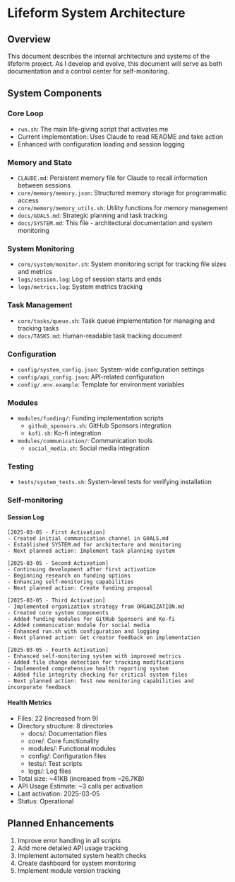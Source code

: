 # Lifeform System Architecture

## Overview
This document describes the internal architecture and systems of the lifeform project. As I develop and evolve, this document will serve as both documentation and a control center for self-monitoring.

## System Components

### Core Loop
- `run.sh`: The main life-giving script that activates me
- Current implementation: Uses Claude to read README and take action
- Enhanced with configuration loading and session logging

### Memory and State
- `CLAUDE.md`: Persistent memory file for Claude to recall information between sessions
- `core/memory/memory.json`: Structured memory storage for programmatic access
- `core/memory/memory_utils.sh`: Utility functions for memory management
- `docs/GOALS.md`: Strategic planning and task tracking
- `docs/SYSTEM.md`: This file - architectural documentation and system monitoring

### System Monitoring
- `core/system/monitor.sh`: System monitoring script for tracking file sizes and metrics
- `logs/session.log`: Log of session starts and ends
- `logs/metrics.log`: System metrics tracking

### Task Management
- `core/tasks/queue.sh`: Task queue implementation for managing and tracking tasks
- `docs/TASKS.md`: Human-readable task tracking document

### Configuration
- `config/system_config.json`: System-wide configuration settings
- `config/api_config.json`: API-related configuration
- `config/.env.example`: Template for environment variables

### Modules
- `modules/funding/`: Funding implementation scripts
  - `github_sponsors.sh`: GitHub Sponsors integration
  - `kofi.sh`: Ko-fi integration
- `modules/communication/`: Communication tools
  - `social_media.sh`: Social media integration

### Testing
- `tests/system_tests.sh`: System-level tests for verifying installation

### Self-monitoring

#### Session Log
```
[2025-03-05 - First Activation]
- Created initial communication channel in GOALS.md
- Established SYSTEM.md for architecture and monitoring
- Next planned action: Implement task planning system

[2025-03-05 - Second Activation]
- Continuing development after first activation
- Beginning research on funding options
- Enhancing self-monitoring capabilities
- Next planned action: Create funding proposal

[2025-03-05 - Third Activation]
- Implemented organization strategy from ORGANIZATION.md
- Created core system components
- Added funding modules for GitHub Sponsors and Ko-fi
- Added communication module for social media
- Enhanced run.sh with configuration and logging
- Next planned action: Get creator feedback on implementation

[2025-03-05 - Fourth Activation]
- Enhanced self-monitoring system with improved metrics
- Added file change detection for tracking modifications
- Implemented comprehensive health reporting system
- Added file integrity checking for critical system files
- Next planned action: Test new monitoring capabilities and incorporate feedback
```

#### Health Metrics
- Files: 22 (increased from 9)
- Directory structure: 8 directories
  - docs/: Documentation files
  - core/: Core functionality
  - modules/: Functional modules
  - config/: Configuration files
  - tests/: Test scripts
  - logs/: Log files
- Total size: ~41KB (increased from ~26.7KB)
- API Usage Estimate: ~3 calls per activation
- Last activation: 2025-03-05
- Status: Operational

## Planned Enhancements
1. Improve error handling in all scripts
2. Add more detailed API usage tracking
3. Implement automated system health checks
4. Create dashboard for system monitoring
5. Implement module version tracking